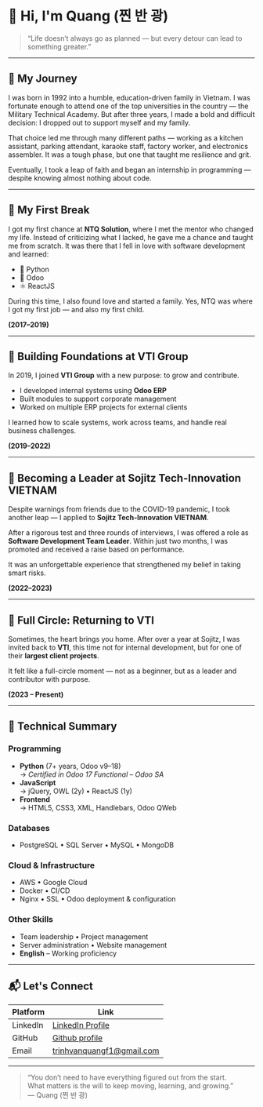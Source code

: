 # 👋 Hi, I'm Quang (찐 반 광)

> “Life doesn’t always go as planned — but every detour can lead to something greater.”

---

## 🧭 My Journey

I was born in 1992 into a humble, education-driven family in Vietnam. I was fortunate enough to attend one of the top universities in the country — the Military Technical Academy. But after three years, I made a bold and difficult decision: I dropped out to support myself and my family.

That choice led me through many different paths — working as a kitchen assistant, parking attendant, karaoke staff, factory worker, and electronics assembler. It was a tough phase, but one that taught me resilience and grit.

Eventually, I took a leap of faith and began an internship in programming — despite knowing almost nothing about code.

---

## 🚀 My First Break

I got my first chance at **NTQ Solution**, where I met the mentor who changed my life. Instead of criticizing what I lacked, he gave me a chance and taught me from scratch. It was there that I fell in love with software development and learned:

- 🐍 Python  
- 🧩 Odoo  
- ⚛️ ReactJS  

During this time, I also found love and started a family. Yes, NTQ was where I got my first job — and also my first child.

**(2017–2019)**

---

## 🧱 Building Foundations at VTI Group

In 2019, I joined **VTI Group** with a new purpose: to grow and contribute.

- I developed internal systems using **Odoo ERP**
- Built modules to support corporate management
- Worked on multiple ERP projects for external clients

I learned how to scale systems, work across teams, and handle real business challenges.

**(2019–2022)**

---

## 💼 Becoming a Leader at Sojitz Tech-Innovation VIETNAM

Despite warnings from friends due to the COVID-19 pandemic, I took another leap — I applied to **Sojitz Tech-Innovation VIETNAM**.

After a rigorous test and three rounds of interviews, I was offered a role as **Software Development Team Leader**. Within just two months, I was promoted and received a raise based on performance.

It was an unforgettable experience that strengthened my belief in taking smart risks.

**(2022–2023)**

---

## 🔄 Full Circle: Returning to VTI

Sometimes, the heart brings you home. After over a year at Sojitz, I was invited back to **VTI**, this time not for internal development, but for one of their **largest client projects**.

It felt like a full-circle moment — not as a beginner, but as a leader and contributor with purpose.

**(2023 – Present)**

---

## 🧠 Technical Summary

### Programming
- **Python** (7+ years, Odoo v9–18)  
  → *Certified in Odoo 17 Functional – Odoo SA*
- **JavaScript**  
  → jQuery, OWL (2y) • ReactJS (1y)
- **Frontend**  
  → HTML5, CSS3, XML, Handlebars, Odoo QWeb

### Databases
- PostgreSQL • SQL Server • MySQL • MongoDB

### Cloud & Infrastructure
- AWS • Google Cloud  
- Docker • CI/CD  
- Nginx • SSL • Odoo deployment & configuration

### Other Skills
- Team leadership • Project management  
- Server administration • Website management  
- **English** – Working proficiency

---

## 📬 Let's Connect

| Platform     | Link                            |
|--------------|---------------------------------|
| LinkedIn     | [LinkedIn Profile](https://www.linkedin.com/in/quang-tri%CC%A3nh-v%C4%83n-7012b6115/)   |
| GitHub       | [Github profile](https://quodoo.github.io)    |
| Email        | trinhvanquangf1@gmail.com            |

---

> “You don’t need to have everything figured out from the start.  
> What matters is the will to keep moving, learning, and growing.”  
> — Quang (찐 반 광)
